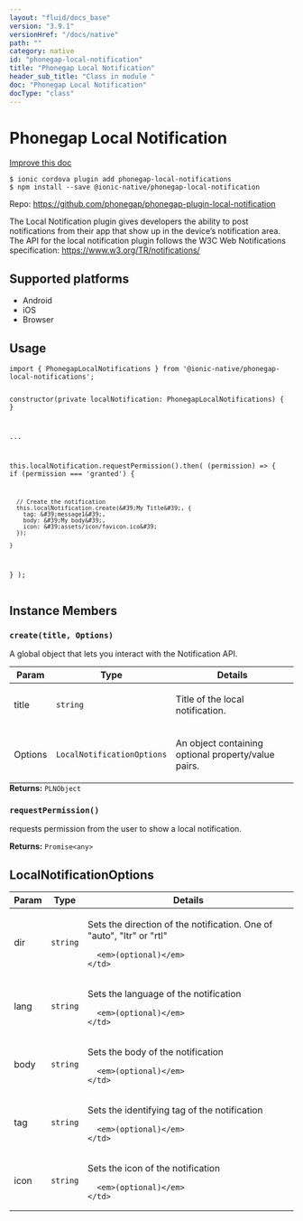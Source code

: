 ```yaml
---
layout: "fluid/docs_base"
version: "3.9.1"
versionHref: "/docs/native"
path: ""
category: native
id: "phonegap-local-notification"
title: "Phonegap Local Notification"
header_sub_title: "Class in module "
doc: "Phonegap Local Notification"
docType: "class"
---
```


<h1 class="api-title">Phonegap Local Notification</h1>

<a class="improve-v2-docs" href="http://github.com/driftyco/ionic-native/edit/master/src/@ionic-native/plugins/phonegap-local-notification/index.ts#L47">
  Improve this doc
</a>






<pre><code class="nohighlight">$ ionic cordova plugin add phonegap-local-notifications
$ npm install --save @ionic-native/phonegap-local-notification
</code></pre>
<p>Repo:
  <a href="https://github.com/phonegap/phonegap-plugin-local-notification">
    https://github.com/phonegap/phonegap-plugin-local-notification
  </a>
</p>


<p>The Local Notification plugin gives developers the ability to post notifications from their app that show up in the device’s notification area.
The API for the local notification plugin follows the W3C Web Notifications specification: <a href="https://www.w3.org/TR/notifications/">https://www.w3.org/TR/notifications/</a></p>




<h2>Supported platforms</h2>
<ul>
  <li>Android</li><li>iOS</li><li>Browser</li>
</ul>






<h2>Usage</h2>
<pre><code>import { PhonegapLocalNotifications } from &#39;@ionic-native/phonegap-local-notifications&#39;;


constructor(private localNotification: PhonegapLocalNotifications) { }

...

this.localNotification.requestPermission().then(
  (permission) =&gt; {
    if (permission === &#39;granted&#39;) {

      // Create the notification
      this.localNotification.create(&#39;My Title&#39;, {
        tag: &#39;message1&#39;,
        body: &#39;My body&#39;,
        icon: &#39;assets/icon/favicon.ico&#39;
      });

    }
  }
);
</code></pre>








<h2>Instance Members</h2>
<h3><a class="anchor" name="create" href="#create"></a><code>create(title,&nbsp;Options)</code></h3>

A global object that lets you interact with the Notification API.
<table class="table param-table" style="margin:0;">
  <thead>
  <tr>
    <th>Param</th>
    <th>Type</th>
    <th>Details</th>
  </tr>
  </thead>
  <tbody>
  <tr>
    <td>
      title</td>
    <td>
      <code>string</code>
    </td>
    <td>
      <p>Title of the local notification.</p>
</td>
  </tr>
  
  <tr>
    <td>
      Options</td>
    <td>
      <code>LocalNotificationOptions</code>
    </td>
    <td>
      <p>An object containing optional property/value pairs.</p>
</td>
  </tr>
  </tbody>
</table>

<div class="return-value" markdown="1">
  <i class="icon ion-arrow-return-left"></i>
  <b>Returns:</b> <code>PLNObject</code> 
</div><h3><a class="anchor" name="requestPermission" href="#requestPermission"></a><code>requestPermission()</code></h3>


requests permission from the user to show a local notification.


<div class="return-value" markdown="1">
  <i class="icon ion-arrow-return-left"></i>
  <b>Returns:</b> <code>Promise&lt;any&gt;</code> 
</div>





<h2><a class="anchor" name="LocalNotificationOptions" href="#LocalNotificationOptions"></a>LocalNotificationOptions</h2>

<table class="table param-table" style="margin:0;">
  <thead>
  <tr>
    <th>Param</th>
    <th>Type</th>
    <th>Details</th>
  </tr>
  </thead>
  <tbody>
  
  <tr>
    <td>
      dir
    </td>
    <td>
      <code>string</code>
    </td>
    <td>
      <p>Sets the direction of the notification. One of &quot;auto&quot;, &quot;ltr&quot; or &quot;rtl&quot;</p>

      <em>(optional)</em>
    </td>
  </tr>
  
  <tr>
    <td>
      lang
    </td>
    <td>
      <code>string</code>
    </td>
    <td>
      <p>Sets the language of the notification</p>

      <em>(optional)</em>
    </td>
  </tr>
  
  <tr>
    <td>
      body
    </td>
    <td>
      <code>string</code>
    </td>
    <td>
      <p>Sets the body of the notification</p>

      <em>(optional)</em>
    </td>
  </tr>
  
  <tr>
    <td>
      tag
    </td>
    <td>
      <code>string</code>
    </td>
    <td>
      <p>Sets the identifying tag of the notification</p>

      <em>(optional)</em>
    </td>
  </tr>
  
  <tr>
    <td>
      icon
    </td>
    <td>
      <code>string</code>
    </td>
    <td>
      <p>Sets the icon of the notification</p>

      <em>(optional)</em>
    </td>
  </tr>
  
  </tbody>
</table>





